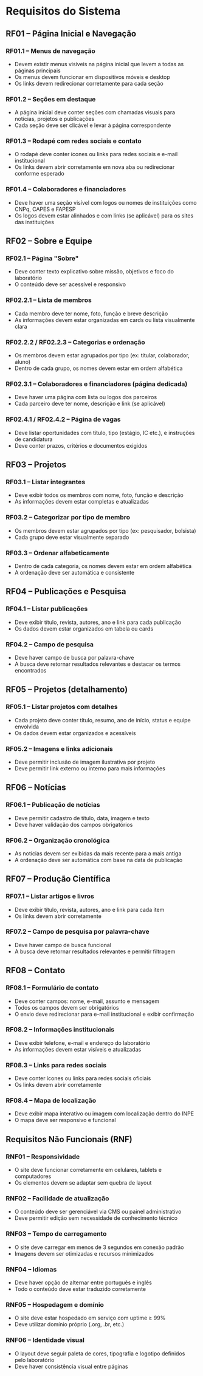 # Requisitos do Sistema

## RF01 – Página Inicial e Navegação

### RF01.1 – Menus de navegação
- Devem existir menus visíveis na página inicial que levem a todas as páginas principais
- Os menus devem funcionar em dispositivos móveis e desktop
- Os links devem redirecionar corretamente para cada seção

### RF01.2 – Seções em destaque
- A página inicial deve conter seções com chamadas visuais para notícias, projetos e publicações
- Cada seção deve ser clicável e levar à página correspondente

### RF01.3 – Rodapé com redes sociais e contato
- O rodapé deve conter ícones ou links para redes sociais e e-mail institucional
- Os links devem abrir corretamente em nova aba ou redirecionar conforme esperado

### RF01.4 – Colaboradores e financiadores
- Deve haver uma seção visível com logos ou nomes de instituições como CNPq, CAPES e FAPESP
- Os logos devem estar alinhados e com links (se aplicável) para os sites das instituições

## RF02 – Sobre e Equipe

### RF02.1 – Página "Sobre"
- Deve conter texto explicativo sobre missão, objetivos e foco do laboratório
- O conteúdo deve ser acessível e responsivo

### RF02.2.1 – Lista de membros
- Cada membro deve ter nome, foto, função e breve descrição
- As informações devem estar organizadas em cards ou lista visualmente clara

### RF02.2.2 / RF02.2.3 – Categorias e ordenação
- Os membros devem estar agrupados por tipo (ex: titular, colaborador, aluno)
- Dentro de cada grupo, os nomes devem estar em ordem alfabética

### RF02.3.1 – Colaboradores e financiadores (página dedicada)
- Deve haver uma página com lista ou logos dos parceiros
- Cada parceiro deve ter nome, descrição e link (se aplicável)

### RF02.4.1 / RF02.4.2 – Página de vagas
- Deve listar oportunidades com título, tipo (estágio, IC etc.), e instruções de candidatura
- Deve conter prazos, critérios e documentos exigidos

## RF03 – Projetos

### RF03.1 – Listar integrantes
- Deve exibir todos os membros com nome, foto, função e descrição
- As informações devem estar completas e atualizadas

### RF03.2 – Categorizar por tipo de membro
- Os membros devem estar agrupados por tipo (ex: pesquisador, bolsista)
- Cada grupo deve estar visualmente separado

### RF03.3 – Ordenar alfabeticamente
- Dentro de cada categoria, os nomes devem estar em ordem alfabética
- A ordenação deve ser automática e consistente

## RF04 – Publicações e Pesquisa

### RF04.1 – Listar publicações
- Deve exibir título, revista, autores, ano e link para cada publicação
- Os dados devem estar organizados em tabela ou cards

### RF04.2 – Campo de pesquisa
- Deve haver campo de busca por palavra-chave
- A busca deve retornar resultados relevantes e destacar os termos encontrados

## RF05 – Projetos (detalhamento)

### RF05.1 – Listar projetos com detalhes
- Cada projeto deve conter título, resumo, ano de início, status e equipe envolvida
- Os dados devem estar organizados e acessíveis

### RF05.2 – Imagens e links adicionais
- Deve permitir inclusão de imagem ilustrativa por projeto
- Deve permitir link externo ou interno para mais informações

## RF06 – Notícias

### RF06.1 – Publicação de notícias
- Deve permitir cadastro de título, data, imagem e texto
- Deve haver validação dos campos obrigatórios

### RF06.2 – Organização cronológica
- As notícias devem ser exibidas da mais recente para a mais antiga
- A ordenação deve ser automática com base na data de publicação

## RF07 – Produção Científica

### RF07.1 – Listar artigos e livros
- Deve exibir título, revista, autores, ano e link para cada item
- Os links devem abrir corretamente

### RF07.2 – Campo de pesquisa por palavra-chave
- Deve haver campo de busca funcional
- A busca deve retornar resultados relevantes e permitir filtragem

## RF08 – Contato

### RF08.1 – Formulário de contato
- Deve conter campos: nome, e-mail, assunto e mensagem
- Todos os campos devem ser obrigatórios
- O envio deve redirecionar para e-mail institucional e exibir confirmação

### RF08.2 – Informações institucionais
- Deve exibir telefone, e-mail e endereço do laboratório
- As informações devem estar visíveis e atualizadas

### RF08.3 – Links para redes sociais
- Deve conter ícones ou links para redes sociais oficiais
- Os links devem abrir corretamente

### RF08.4 – Mapa de localização
- Deve exibir mapa interativo ou imagem com localização dentro do INPE
- O mapa deve ser responsivo e funcional

## Requisitos Não Funcionais (RNF)

### RNF01 – Responsividade
- O site deve funcionar corretamente em celulares, tablets e computadores
- Os elementos devem se adaptar sem quebra de layout

### RNF02 – Facilidade de atualização
- O conteúdo deve ser gerenciável via CMS ou painel administrativo
- Deve permitir edição sem necessidade de conhecimento técnico

### RNF03 – Tempo de carregamento
- O site deve carregar em menos de 3 segundos em conexão padrão
- Imagens devem ser otimizadas e recursos minimizados

### RNF04 – Idiomas
- Deve haver opção de alternar entre português e inglês
- Todo o conteúdo deve estar traduzido corretamente

### RNF05 – Hospedagem e domínio
- O site deve estar hospedado em serviço com uptime ≥ 99%
- Deve utilizar domínio próprio (.org, .br, etc.)

### RNF06 – Identidade visual
- O layout deve seguir paleta de cores, tipografia e logotipo definidos pelo laboratório
- Deve haver consistência visual entre páginas